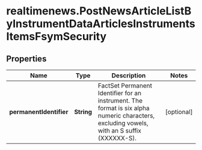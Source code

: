 # realtimenews.PostNewsArticleListByInstrumentDataArticlesInstrumentsItemsFsymSecurity

## Properties

Name | Type | Description | Notes
------------ | ------------- | ------------- | -------------
**permanentIdentifier** | **String** | FactSet Permanent Identifier for an instrument. The format is six alpha numeric characters, excluding vowels, with an S suffix (XXXXXX-S). | [optional] 


